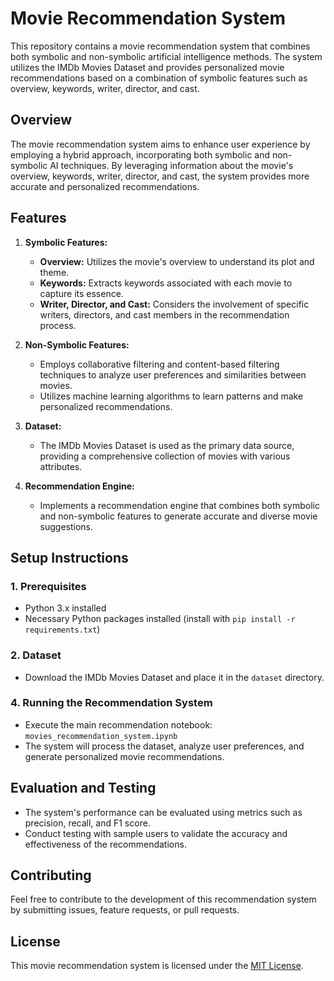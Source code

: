# Movie Recommendation System

This repository contains a movie recommendation system that combines both symbolic and non-symbolic artificial intelligence methods. The system utilizes the IMDb Movies Dataset and provides personalized movie recommendations based on a combination of symbolic features such as overview, keywords, writer, director, and cast.

## Overview

The movie recommendation system aims to enhance user experience by employing a hybrid approach, incorporating both symbolic and non-symbolic AI techniques. By leveraging information about the movie's overview, keywords, writer, director, and cast, the system provides more accurate and personalized recommendations.

## Features

1. **Symbolic Features:**
   - **Overview:** Utilizes the movie's overview to understand its plot and theme.
   - **Keywords:** Extracts keywords associated with each movie to capture its essence.
   - **Writer, Director, and Cast:** Considers the involvement of specific writers, directors, and cast members in the recommendation process.

2. **Non-Symbolic Features:**
   - Employs collaborative filtering and content-based filtering techniques to analyze user preferences and similarities between movies.
   - Utilizes machine learning algorithms to learn patterns and make personalized recommendations.

3. **Dataset:**
   - The IMDb Movies Dataset is used as the primary data source, providing a comprehensive collection of movies with various attributes.

4. **Recommendation Engine:**
   - Implements a recommendation engine that combines both symbolic and non-symbolic features to generate accurate and diverse movie suggestions.

## Setup Instructions

### 1. Prerequisites

- Python 3.x installed
- Necessary Python packages installed (install with `pip install -r requirements.txt`)

### 2. Dataset

- Download the IMDb Movies Dataset and place it in the `dataset` directory.


### 4. Running the Recommendation System

- Execute the main recommendation notebook: `movies_recommendation_system.ipynb`
- The system will process the dataset, analyze user preferences, and generate personalized movie recommendations.

## Evaluation and Testing

- The system's performance can be evaluated using metrics such as precision, recall, and F1 score.
- Conduct testing with sample users to validate the accuracy and effectiveness of the recommendations.

## Contributing

Feel free to contribute to the development of this recommendation system by submitting issues, feature requests, or pull requests.

## License

This movie recommendation system is licensed under the [MIT License](LICENSE).
